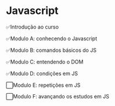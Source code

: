 # Javascript
<p>✅Introdução ao curso</p>
<p>✅Modulo A: conhecendo o Javascript</p>
<p>✅Modulo B: comandos básicos do JS</p>
<p>✅Modulo C: entendendo o DOM</p>
<p>✅Modulo D: condições em JS</p>
<p>⬜Modulo E: repetições em JS</p>
<p>⬜Modulo F: avançando os estudos em JS</p>
